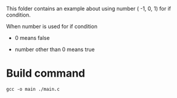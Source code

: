 This folder contains an example about using number ( -1, 0, 1) for if condition.

When number is used for if condition

- 0 means false 

- number other than 0 means true

# Build command

``` shell
gcc -o main ./main.c
```

